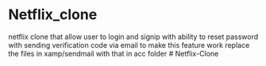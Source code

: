 ﻿# Netflix_clone
netflix clone that allow user to login and signip with ability to reset password with sending verification code via email 
to make this feature work replace the files in xamp/sendmail with that in acc folder 
#   N e t f l i x - C l o n e  
 